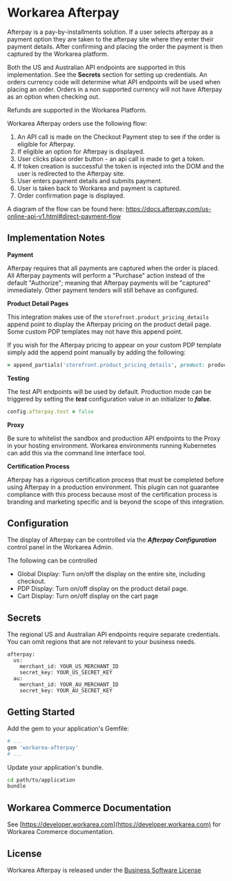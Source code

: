 Workarea Afterpay
================================================================================

Afterpay is a pay-by-installments solution. If a user selects afterpay as a payment
option they are taken to the afterpay site where they enter their payment details.
After confirming and placing the order the payment is then captured by the Workarea platform.

Both the US and Australian API endpoints are supported in this implementation. See the **Secrets** section for setting up credentials.
An orders currency code will determine what API endpoints will be used when placing an order. Orders in a non supported currency will not
have Afterpay as an option when checking out.

Refunds are supported in the Workarea Platform.

Workarea Afterpay orders use the following flow:

1. An API call is made on the Checkout Payment step to see if the order is eligible for Afterpay.
2. If eligible an option for Afterpay is displayed.
3. User clicks place order button - an api call is made to get a token.
4. If token creation is successful the token is injected into the DOM and the user is redirected to the Afterpay site.
5. User enters payment details and submits payment.
6. User is taken back to Workarea and payment is captured.
7. Order confirmation page is displayed.

A diagram of the flow can be found here: https://docs.afterpay.com/us-online-api-v1.html#direct-payment-flow

Implementation Notes
--------------------------------------------------------------------------------

**Payment**

Afterpay requires that all payments are captured when the order is placed. All Afterpay
payments will perform a "Purchase" action instead of the default "Authorize"; meaning that Afterpay payments will be "captured" immediately. Other payment tenders will still behave as configured.


**Product Detail Pages**

This integration makes use of the ```storefront.product_pricing_details``` append point to display the Afterpay pricing on the product detail page. Some custom PDP templates may not have this append point.

If you wish for the Afterpay pricing to appear on your custom PDP template simply add the append point manually by adding the following:

```ruby
= append_partials('storefront.product_pricing_details', product: product)
```


**Testing**

The test API endpoints will be used by default. Production mode can be triggered by setting the ***test*** configuration value in an initializer to ***false***.

```ruby
config.afterpay.test = false
```


**Proxy**

Be sure to whitelist the sandbox and production API endpoints to the Proxy in your hosting environment. Workarea environments running Kubernetes can add this via the command line interface tool.


**Certification Process**

Afterpay has a rigorous certification process that must be completed before using Afterpay in a production environment. This plugin can not guarantee compliance with this process because most of the certification process is branding and marketing specific and is beyond the scope of this integration.

Configuration
--------------------------------------------------------------------------------
The display of Afterpay can be controlled via the ***Afterpay Configuration*** control panel in the Workarea Admin.

The following can be controlled
- Global Display: Turn on/off the display on the entire site, including checkout.
- PDP Display: Turn on/off display on the product detail page.
- Cart Display: Turn on/off display on the cart page


Secrets
--------------------------------------------------------------------------------

The regional US and Australian API endpoints require separate credentials. You can omit regions that are not relevant to your business needs.

    afterpay:
      us:
        merchant_id: YOUR_US_MERCHANT_ID
        secret_key: YOUR_US_SECRET_KEY
      au:
        merchant_id: YOUR_AU_MERCHANT_ID
        secret_key: YOUR_AU_SECRET_KEY


Getting Started
--------------------------------------------------------------------------------

Add the gem to your application's Gemfile:

```ruby
# ...
gem 'workarea-afterpay'
# ...
```

Update your application's bundle.

```bash
cd path/to/application
bundle
```

Workarea Commerce Documentation
--------------------------------------------------------------------------------

See [https://developer.workarea.com](https://developer.workarea.com) for Workarea Commerce documentation.

License
--------------------------------------------------------------------------------

Workarea Afterpay is released under the [Business Software License](LICENSE)
